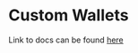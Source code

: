 # Custom Wallets

Link to docs can be found [here](https://docs.near.org/tools/near-wallet-selector/core/guides/custom-wallets)

